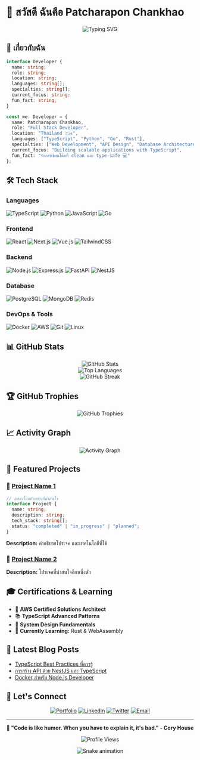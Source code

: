 # 👋 สวัสดี ฉันคือ Patcharapon Chankhao

<div align="center">
  <img src="https://readme-typing-svg.herokuapp.com?font=Fira+Code&pause=1000&color=2196F3&center=true&vCenter=true&width=435&lines=Full+Stack+Developer;TypeScript+%26+Python+Enthusiast;Always+learning+new+things" alt="Typing SVG" />
</div>

## 🚀 เกี่ยวกับฉัน

```typescript
interface Developer {
  name: string;
  role: string;
  location: string;
  languages: string[];
  specialties: string[];
  current_focus: string;
  fun_fact: string;
}

const me: Developer = {
  name: Patcharapon Chankhao,
  role: "Full Stack Developer",
  location: "Thailand 🇹🇭",
  languages: ["TypeScript", "Python", "Go", "Rust"],
  specialties: ["Web Development", "API Design", "Database Architecture"],
  current_focus: "Building scalable applications with TypeScript",
  fun_fact: "รักการเขียนโค้ดที่ clean และ type-safe 💻"
};
```

## 🛠️ Tech Stack

### Languages
![TypeScript](https://img.shields.io/badge/TypeScript-007ACC?style=for-the-badge&logo=typescript&logoColor=white)
![Python](https://img.shields.io/badge/Python-3776AB?style=for-the-badge&logo=python&logoColor=white)
![JavaScript](https://img.shields.io/badge/JavaScript-F7DF1E?style=for-the-badge&logo=javascript&logoColor=black)
![Go](https://img.shields.io/badge/Go-00ADD8?style=for-the-badge&logo=go&logoColor=white)

### Frontend
![React](https://img.shields.io/badge/React-20232A?style=for-the-badge&logo=react&logoColor=61DAFB)
![Next.js](https://img.shields.io/badge/Next.js-000000?style=for-the-badge&logo=next.js&logoColor=white)
![Vue.js](https://img.shields.io/badge/Vue.js-35495E?style=for-the-badge&logo=vue.js&logoColor=4FC08D)
![TailwindCSS](https://img.shields.io/badge/Tailwind_CSS-38B2AC?style=for-the-badge&logo=tailwind-css&logoColor=white)

### Backend
![Node.js](https://img.shields.io/badge/Node.js-43853D?style=for-the-badge&logo=node.js&logoColor=white)
![Express.js](https://img.shields.io/badge/Express.js-404D59?style=for-the-badge)
![FastAPI](https://img.shields.io/badge/FastAPI-005571?style=for-the-badge&logo=fastapi)
![NestJS](https://img.shields.io/badge/NestJS-E0234E?style=for-the-badge&logo=nestjs&logoColor=white)

### Database
![PostgreSQL](https://img.shields.io/badge/PostgreSQL-316192?style=for-the-badge&logo=postgresql&logoColor=white)
![MongoDB](https://img.shields.io/badge/MongoDB-4EA94B?style=for-the-badge&logo=mongodb&logoColor=white)
![Redis](https://img.shields.io/badge/Redis-DC382D?style=for-the-badge&logo=redis&logoColor=white)

### DevOps & Tools
![Docker](https://img.shields.io/badge/Docker-2496ED?style=for-the-badge&logo=docker&logoColor=white)
![AWS](https://img.shields.io/badge/AWS-232F3E?style=for-the-badge&logo=amazon-aws&logoColor=white)
![Git](https://img.shields.io/badge/Git-F05032?style=for-the-badge&logo=git&logoColor=white)
![Linux](https://img.shields.io/badge/Linux-FCC624?style=for-the-badge&logo=linux&logoColor=black)

## 📊 GitHub Stats

<div align="center">
  <img src="https://github-readme-stats.vercel.app/api?username=YOUR_USERNAME&show_icons=true&theme=tokyonight&hide_border=true&locale=th" alt="GitHub Stats" />
</div>

<div align="center">
  <img src="https://github-readme-stats.vercel.app/api/top-langs/?username=YOUR_USERNAME&layout=compact&theme=tokyonight&hide_border=true&locale=th" alt="Top Languages" />
</div>

<div align="center">
  <img src="https://github-readme-streak-stats.herokuapp.com/?user=YOUR_USERNAME&theme=tokyonight&hide_border=true" alt="GitHub Streak" />
</div>

## 🏆 GitHub Trophies

<div align="center">
  <img src="https://github-profile-trophy.vercel.app/?username=YOUR_USERNAME&theme=tokyonight&no-frame=true&no-bg=true&margin-w=4" alt="GitHub Trophies" />
</div>

## 📈 Activity Graph

<div align="center">
  <img src="https://github-readme-activity-graph.vercel.app/graph?username=YOUR_USERNAME&theme=tokyo-night&hide_border=true" alt="Activity Graph" />
</div>

## 🎯 Featured Projects

### 🚀 [Project Name 1](https://github.com/your-username/project-1)
```typescript
// แสดงโค้ดตัวอย่างที่น่าสนใจ
interface Project {
  name: string;
  description: string;
  tech_stack: string[];
  status: "completed" | "in_progress" | "planned";
}
```
**Description:** คำอธิบายโปรเจค และเทคโนโลยีที่ใช้

### 🌟 [Project Name 2](https://github.com/your-username/project-2)
**Description:** โปรเจคที่น่าสนใจอีกหนึ่งตัว

## 🎓 Certifications & Learning

- 🏅 **AWS Certified Solutions Architect**
- 📚 **TypeScript Advanced Patterns**
- 🎯 **System Design Fundamentals**
- 📖 **Currently Learning:** Rust & WebAssembly

## 📝 Latest Blog Posts

<!-- BLOG-POST-LIST:START -->
- [TypeScript Best Practices ที่ควรรู้](https://your-blog.com/typescript-best-practices)
- [การสร้าง API ด้วย NestJS และ TypeScript](https://your-blog.com/nestjs-api)
- [Docker สำหรับ Node.js Developer](https://your-blog.com/docker-nodejs)
<!-- BLOG-POST-LIST:END -->

## 🤝 Let's Connect

<div align="center">
  
[![Portfolio](https://img.shields.io/badge/Portfolio-FF5722?style=for-the-badge&logo=todoist&logoColor=white)](https://your-portfolio.com)
[![LinkedIn](https://img.shields.io/badge/LinkedIn-0077B5?style=for-the-badge&logo=linkedin&logoColor=white)](https://linkedin.com/in/your-profile)
[![Twitter](https://img.shields.io/badge/Twitter-1DA1F2?style=for-the-badge&logo=twitter&logoColor=white)](https://twitter.com/your-handle)
[![Email](https://img.shields.io/badge/Email-D14836?style=for-the-badge&logo=gmail&logoColor=white)](mailto:your-email@gmail.com)

</div>

---

<div align="center">
  
**💬 "Code is like humor. When you have to explain it, it's bad." - Cory House**

![Profile Views](https://komarev.com/ghpvc/?username=YOUR_USERNAME&color=blueviolet&style=flat-square&label=Profile+Views)

</div>

<!-- Snake eating contributions -->
<div align="center">
  <img src="https://raw.githubusercontent.com/YOUR_USERNAME/YOUR_USERNAME/output/github-contribution-grid-snake.svg" alt="Snake animation" />
</div>
